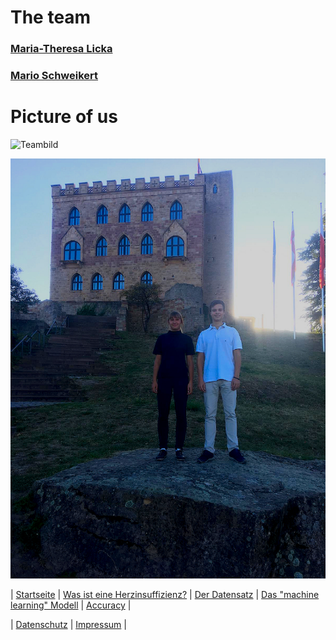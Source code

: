 # The team

### [Maria-Theresa Licka](https://matheli.github.io/Herzinsuffizienz/posts/Team/Maria-Theresa)

### [Mario Schweikert](https://matheli.github.io/Herzinsuffizienz/posts/Team/Mario)

# Picture of us

![Teambild](https://matheli.github.io/Herzinsuffizienz/posts/Team/Das_Teambild.jfif)

![Teambild vor dem Hambacher Schloss](https://raw.githubusercontent.com/MatheLi/BWKI/master/res/gruppenfoto.jpeg)


| [Startseite](https://matheli.github.io/Herzinsuffizienz) | [Was ist eine Herzinsuffizienz?](https://matheli.github.io/Herzinsuffizienz/posts/Herzinsuffizienz) | [Der Datensatz](https://matheli.github.io/Herzinsuffizienz/posts/Datensatz) | [Das "machine learning" Modell](https://matheli.github.io/Herzinsuffizienz/posts/machine_learning_modell) | [Accuracy](https://matheli.github.io/Herzinsuffizienz/posts/Accuracy) |

| [Datenschutz](https://matheli.github.io/Herzinsuffizienz/posts/Datenschutz) | [Impressum](https://matheli.github.io/Herzinsuffizienz/posts/Impressum) |




